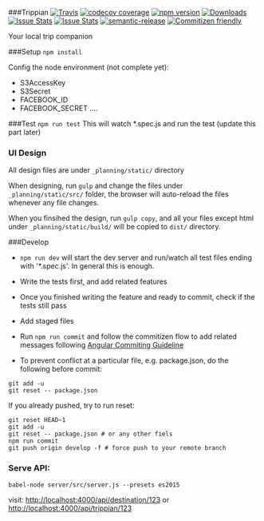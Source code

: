 ###Trippian 
[![Travis](https://img.shields.io/travis/rust-lang/rust.svg?style=flat-square)](https://travis-ci.org/vidaaudrey/trippian)
[![codecov coverage](https://img.shields.io/codecov/c/github/vidaaudrey/trippian/develop.svg?style=flat-square)](https://codecov.io/github/vidaaudrey/trippian?branch=develop)
[![npm version](https://badge.fury.io/js/trippian.svg)](https://badge.fury.io/js/trippian)
[![Downloads](http://img.shields.io/npm/dm/trippian.svg?style=flat-square)](https://npmjs.org/package/trippian)
[![Issue Stats](http://issuestats.com/github/trippian/trippian/badge/pr)](http://issuestats.com/github/trippian/trippian)
[![Issue Stats](http://issuestats.com/github/trippian/trippian/badge/issue)](http://issuestats.com/github/trippian/trippian)
[![semantic-release](https://img.shields.io/badge/%20%20%F0%9F%93%A6%F0%9F%9A%80-semantic--release-e10079.svg?style=flat-square)](https://github.com/semantic-release/semantic-release)
[![Commitizen friendly](https://img.shields.io/badge/commitizen-friendly-brightgreen.svg?style=flat-square)](http://commitizen.github.io/cz-cli/)

Your local trip companion 

###Setup
`npm install`

Config the node environment (not complete yet):
- S3AccessKey
- S3Secret
- FACEBOOK_ID
- FACEBOOK_SECRET
....

###Test 
`npm run test`
This will watch *.spec.js and run the test (update this part later)


### UI Design 
All design files are under `_planning/static/` directory

When designing, run `gulp` and change the files under `_planning/static/src/` folder, the browser will auto-reload the files whenever any file changes.

When you finsihed the design, run `gulp copy`, and all your files except html under `_planning/static/build/` will be copied to `dist/` directory. 


###Develop 
- `npm run dev` will start the dev server and run/watch all test files ending with '*.spec.js'. In general this is enough. 
- Write the tests first, and add related features
- Once you finished writing the feature and ready to commit, check if the tests still pass
- Add staged files 
- Run `npm run commit` and follow the commitizen flow to add related messages following [Angular Commiting Guideline](https://github.com/angular/angular.js/blob/master/CONTRIBUTING.md#commit)

- To prevent conflict at a particular file, e.g. package.json, do the following before commit: 
```
git add -u
git reset -- package.json 
```
If you already pushed, try to run reset:
```
git reset HEAD~1   
git add -u
git reset -- package.json # or any other fiels 
npm run commit 
git push origin develop -f # force push to your remote branch 
```

### Serve API:
```
babel-node server/src/server.js --presets es2015
```
visit: [http://localhost:4000/api/destination/123](http://localhost:4000/api/destination/123)
or [http://localhost:4000/api/trippian/123](http://localhost:4000/api/trippian/123)

